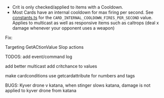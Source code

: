 - Crit is only checked/applied to items with a Cooldown.
- Most Cards have an internal cooldown for max firing per second. See [constants.ts](../engine2/constants.ts) for the `CARD_INTERNAL_COOLDOWN_FIRES_PER_SECOND` value. Applies to multicast as well as responsive items such as caltrops (deal x damage whenever your opponent uses a weapon)


Fix:

Targeting
GetACtionValue
Slop actions

TODOS:
add event/command log

add better multicast
add critchance to values


make cardconditions use getcardattribute for numbers and tags


BUGS:
Kyver drone v katana, when stinger slows katana, damage is not applied to kyver drone from katana